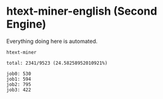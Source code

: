 # htext-miner-english (Second Engine)

Everything doing here is automated.

```
htext-miner

total: 2341/9523 (24.58258952010921%)

job0: 530
job1: 594
job2: 795
job3: 422
```